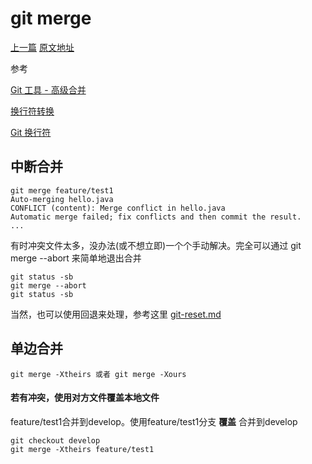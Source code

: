 # git merge
[上一篇](https://github.com/penghcn/start/blob/master/git/git-flow.md) 
[原文地址](https://github.com/penghcn/start/blob/master/git/git-merge.md)

参考 

[Git 工具 - 高级合并](https://git-scm.com/book/zh/v2/Git-%E5%B7%A5%E5%85%B7-%E9%AB%98%E7%BA%A7%E5%90%88%E5%B9%B6)

[换行符转换](https://blog.csdn.net/maikforever/article/details/17630353)

[Git 换行符](https://segmentfault.com/q/1010000011799577)

## 中断合并
    git merge feature/test1
    Auto-merging hello.java
    CONFLICT (content): Merge conflict in hello.java
    Automatic merge failed; fix conflicts and then commit the result.
    ...

有时冲突文件太多，没办法(或不想立即)一个个手动解决。完全可以通过 git merge --abort 来简单地退出合并

    git status -sb
    git merge --abort
    git status -sb

当然，也可以使用回退来处理，参考这里 [git-reset.md](./git-reset.md)

## 单边合并
    git merge -Xtheirs 或者 git merge -Xours

#### 若有冲突，使用对方文件覆盖本地文件
feature/test1合并到develop。使用feature/test1分支 **覆盖** 合并到develop
    
    git checkout develop
    git merge -Xtheirs feature/test1